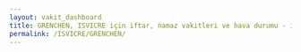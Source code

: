 ```yaml
---
layout: vakit_dashboard
title: GRENCHEN, ISVICRE için iftar, namaz vakitleri ve hava durumu - ilçe/eyalet seç
permalink: /ISVICRE/GRENCHEN/
---
```


<script type="text/javascript">
  var GLOBAL_COUNTRY = 'ISVICRE';
  var GLOBAL_CITY = 'GRENCHEN';
  var GLOBAL_STATE = '';
  var lat = 72;
  var lon = 21;
</script>
